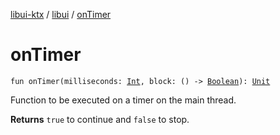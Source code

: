 [libui-ktx](../index.md) / [libui](index.md) / [onTimer](./on-timer.md)

# onTimer

`fun onTimer(milliseconds: `[`Int`](https://kotlinlang.org/api/latest/jvm/stdlib/kotlin/-int/index.html)`, block: () -> `[`Boolean`](https://kotlinlang.org/api/latest/jvm/stdlib/kotlin/-boolean/index.html)`): `[`Unit`](https://kotlinlang.org/api/latest/jvm/stdlib/kotlin/-unit/index.html)

Function to be executed on a timer on the main thread.

**Returns**
`true` to continue and `false` to stop.

